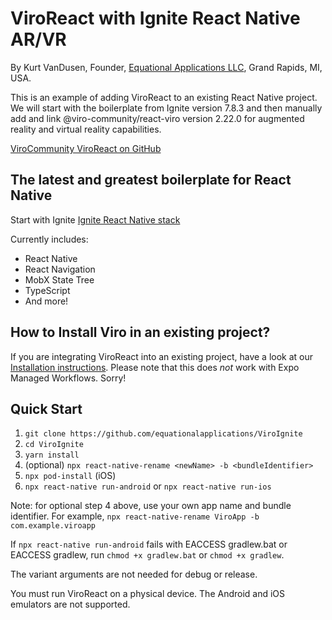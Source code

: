 # ViroReact with Ignite React Native AR/VR

By Kurt VanDusen, Founder, [Equational Applications LLC](https://www.equationalapplications.com/), Grand Rapids, MI, USA.

This is an example of adding ViroReact to an existing React Native project. We will start with the boilerplate from Ignite version 7.8.3 and then manually add and link @viro-community/react-viro version 2.22.0 for augmented reality and virtual reality capabilities.

[ViroCommunity ViroReact on GitHub](https://github.com/ViroCommunity/viro)

## The latest and greatest boilerplate for React Native

Start with Ignite [Ignite React Native stack](https://github.com/infinitered/ignite)

Currently includes:

- React Native
- React Navigation
- MobX State Tree
- TypeScript
- And more!

## How to Install Viro in an existing project?

If you are integrating ViroReact into an existing project, have a look at our [Installation instructions](https://github.com/ViroCommunity/viro/blob/main/readmes/INSTALL.md). Please note that this does _not_ work with Expo Managed Workflows. Sorry!

## Quick Start

1. `git clone https://github.com/equationalapplications/ViroIgnite`
2. `cd ViroIgnite`
3. `yarn install`
4. (optional) `npx react-native-rename <newName> -b <bundleIdentifier>`
5. `npx pod-install` (iOS)
6. `npx react-native run-android` or `npx react-native run-ios`

Note: for optional step 4 above, use your own app name and bundle identifier. For example, `npx react-native-rename ViroApp -b com.example.viroapp`

If `npx react-native run-android` fails with EACCESS gradlew.bat or EACCESS gradlew, run `chmod +x gradlew.bat` or `chmod +x gradlew`.

The variant arguments are not needed for debug or release.

You must run ViroReact on a physical device. The Android and iOS emulators are not supported.